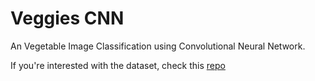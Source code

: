 # Veggies CNN

An Vegetable Image Classification using Convolutional Neural Network.


If you're interested with the dataset, check this [repo](https://github.com/jscastanos/veggies)
